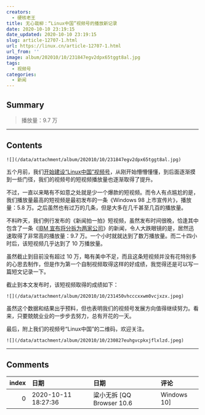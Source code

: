```yaml
---
creators:
  - 硬核老王
title: 无心栽柳：“Linux中国”视频号的播放新记录
date: 2020-10-10 23:19:15
date_updated: 2020-10-10 23:19:15
slug: article-12707-1.html
url: https://linux.cn/article-12707-1.html
url_from: ''
image: album/202010/10/231847egv2dpx65tggt8al.jpg
tags:
  - 视频号
categories:
  - 新闻
---
```


## Summary

> 播放量：9.7 万

***

<!-- more -->

## Contents

`![](/data/attachment/album/202010/10/231847egv2dpx65tggt8al.jpg)`

五个月前，我们[开始建设“Linux中国”视频号](https://linux.cn/article-12194-1.html)，从刚开始懵懵懂懂，到后面逐渐摸到一些门径，我们的视频号的短视频播放量也逐渐取得了提升。

不过，一直以来略有不如意之处就是少一个爆款的短视频。而令人有点尴尬的是，我们播放量最高的短视频是最初发布的一条《Windows 98 上市宣传片》，播放量：5.8 万。之后虽然也有过万的几条，但是大多在几千甚至几百的播放量。

不料昨天，我们例行发布的《新闻拍一拍》短视频，虽然发布时间很晚，恰逢其中包含了一条《[IBM 宣布将分拆为两家公司](https://linux.cn/article-12701-1.html)》的新闻，令人大跌眼镜的是，居然迅速取得了非常高的播放量：9.7 万。一个小时就就达到了数万播放量。而二十四小时后，该短视频几乎达到了 10 万播放量。

虽然截止到目前没有超过 10 万，略有美中不足，而且这条短视频并没有花特别多的心思去制作，但是作为第一个自制视频取得这样的好成绩，我觉得还是可以写一篇短文记录一下。

截止到本文发布时，该短视频取得的成绩如下：

`![](/data/attachment/album/202010/10/231450vhcccxxwm0vcjxzx.jpeg)`

虽然这个数据和结果出乎预料，但也表明我们的视频号发展方向值得继续努力。看来，只要兢兢业业的一步步去努力，总有开花的一天。

最后，附上我们的视频号“Linux中国”的二维码，欢迎关注。

`![](/data/attachment/album/202010/10/230827euhgvcpkxjflxlzd.jpeg)`

***

## Comments

|   index | 日期                | 日期                                  | 评论         |
|--------:|:--------------------|:--------------------------------------|:-------------|
|       0 | 2020-10-11 18:27:36 | 粱小无拆 [QQ Browser 10.6|Windows 10] | 我贡献了不少 |
